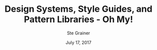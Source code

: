 ---
date: July 17, 2017
title: Design Systems, Style Guides, and Pattern Libraries - Oh My!
author: Ste Grainer
link: https://uxcellence.com/2017/design-systems-style-guides-pattern-libraries
description: Many people, though, use the terms interchangeably when they are, in fact, different concepts. Let’s take a few minutes to explore their differences.
tags:
- patterns

# ================================
# ARTICLE TAGS AVAILABLE
# ================================
# - animation
# - code
# - contribution
# - design-tokens
# - leadership
# - patterns
# - process
# - sketch
# ================================
---